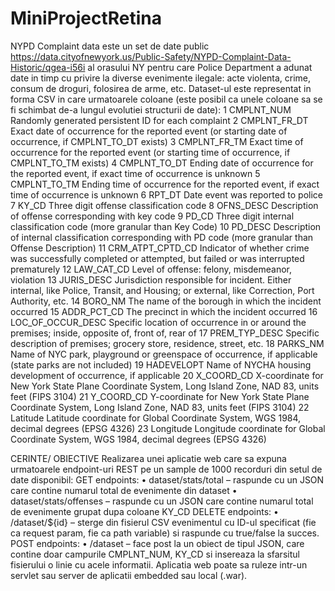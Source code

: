 # MiniProjectRetina
NYPD Complaint data este un set de date public https://data.cityofnewyork.us/Public-Safety/NYPD-Complaint-Data-Historic/qgea-i56i al orasului NY pentru care Police Department a adunat date in timp cu privire la diverse evenimente ilegale: acte violenta, crime, consum de droguri, folosirea de arme, etc.
Dataset-ul este representat in forma CSV in care urmatoarele coloane (este posibil ca unele coloane sa se fi schimbat de-a lungul evolutiei structurii de date):
1	CMPLNT_NUM	Randomly generated persistent ID for each complaint 
2	CMPLNT_FR_DT	Exact date of occurrence for the reported event (or starting date of occurrence, if CMPLNT_TO_DT exists)
3	CMPLNT_FR_TM	Exact time of occurrence for the reported event (or starting time of occurrence, if CMPLNT_TO_TM exists)
4	CMPLNT_TO_DT	Ending date of occurrence for the reported event, if exact time of occurrence is unknown
5	CMPLNT_TO_TM	Ending time of occurrence for the reported event, if exact time of occurrence is unknown
6	RPT_DT	Date event was reported to police 
7	KY_CD	Three digit offense classification code
8	OFNS_DESC	Description of offense corresponding with key code
9	PD_CD	Three digit internal classification code (more granular than Key Code)
10	PD_DESC	Description of internal classification corresponding with PD code (more granular than Offense Description)
11	CRM_ATPT_CPTD_CD	Indicator of whether crime was successfully completed or attempted, but failed or was interrupted prematurely
12	LAW_CAT_CD	Level of offense: felony, misdemeanor, violation 
13	JURIS_DESC	Jurisdiction responsible for incident. Either internal, like Police, Transit, and Housing; or external, like Correction, Port Authority, etc.
14	BORO_NM	The name of the borough in which the incident occurred
15	ADDR_PCT_CD	The precinct in which the incident occurred
16	LOC_OF_OCCUR_DESC	Specific location of occurrence in or around the premises; inside, opposite of, front of, rear of
17	PREM_TYP_DESC	Specific description of premises; grocery store, residence, street, etc.
18	PARKS_NM	Name of NYC park, playground or greenspace of occurrence, if applicable (state parks are not included)
19	HADEVELOPT	Name of NYCHA housing development of occurrence, if applicable
20	X_COORD_CD	X-coordinate for New York State Plane Coordinate System, Long Island Zone, NAD 83, units feet (FIPS 3104)
21	Y_COORD_CD	Y-coordinate for New York State Plane Coordinate System, Long Island Zone, NAD 83, units feet (FIPS 3104)
22	Latitude	Latitude coordinate for Global Coordinate System, WGS 1984, decimal degrees (EPSG 4326) 
23	Longitude	Longitude coordinate for Global Coordinate System, WGS 1984, decimal degrees (EPSG 4326)


CERINTE/ OBIECTIVE
Realizarea unei aplicatie web care sa expuna urmatoarele endpoint-uri REST pe un sample de 1000 recorduri din setul de date disponibil:
GET endpoints:
•	dataset/stats/total – raspunde cu un JSON care contine numarul total de evenimente din dataset
•	dataset/stats/offenses – raspunde cu un JSON care contine numarul total de evenimente grupat dupa coloane KY_CD
DELETE endpoints:
•	/dataset/${id} – sterge din fisierul CSV evenimentul cu ID-ul specificat (fie ca request param, fie ca path variable) si raspunde cu true/false la succes.
POST endpoints:
•	/dataset – face post la un obiect de tipul JSON, care contine doar campurile CMPLNT_NUM, KY_CD si insereaza la sfarsitul fisierului o linie cu acele informatii.
Aplicatia web poate sa ruleze intr-un servlet sau server de aplicatii embedded sau local (.war).
